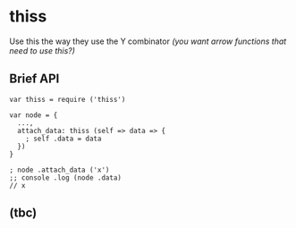 # thiss

Use this the way they use the Y combinator *(you want arrow functions that need to use *this*?)*

## Brief API
```
var thiss = require ('thiss')

var node = {
  ...,
  attach_data: thiss (self => data => {
    ; self .data = data
  })
}

; node .attach_data ('x')
;; console .log (node .data)
// x
```

## (tbc)
